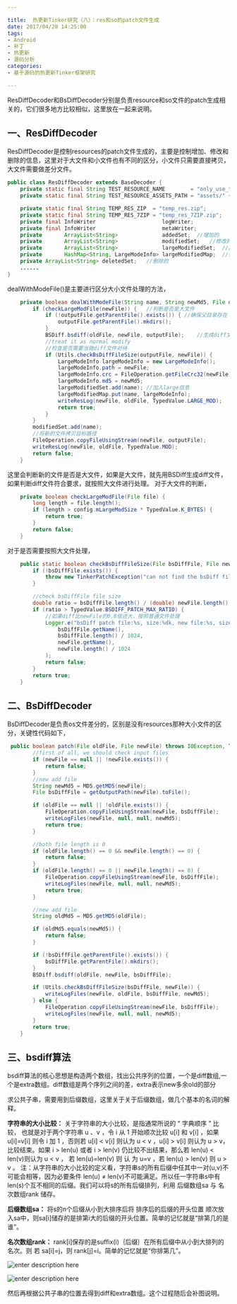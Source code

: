 ```yaml
---

title:  热更新Tinker研究（八）：res和so的patch文件生成
date: 2017/04/20 14:25:00
tags:
- Android 
- 补丁
- 热更新
- 源码分析
categories: 
- 基于源码的热更新Tinker框架研究

---
```



ResDiffDecoder和BsDiffDecoder分别是负责resource和so文件的patch生成相关的，它们很多地方比较相似，这里放在一起来说明。


## 一、ResDiffDecoder
ResDiffDecoder是控制resources的patch文件生成的，主要是控制增加、修改和删除的信息，这里对于大文件和小文件也有不同的区分，小文件只需要直接拷贝，大文件需要做差分文件。
```java
public class ResDiffDecoder extends BaseDecoder {
    private static final String TEST_RESOURCE_NAME        = "only_use_to_test_tinker_resource.txt";
    private static final String TEST_RESOURCE_ASSETS_PATH = "assets/" + TEST_RESOURCE_NAME;

    private static final String TEMP_RES_ZIP  = "temp_res.zip";
    private static final String TEMP_RES_7ZIP = "temp_res_7ZIP.zip";
    private final InfoWriter                     logWriter;
    private final InfoWriter                     metaWriter;
    private       ArrayList<String>              addedSet;  //增加的
    private       ArrayList<String>              modifiedSet;   //修改的
    private       ArrayList<String>              largeModifiedSet;  ///修改的大文件
    private       HashMap<String, LargeModeInfo> largeModifiedMap;  //修改的大文件map保存
    private ArrayList<String> deletedSet;   //删除的
    ......
}
```
dealWithModeFile()是主要进行区分大小文件处理的方法，
```java
    private boolean dealWithModeFile(String name, String newMd5, File oldFile, File newFile, File outputFile) throws IOException {
        if (checkLargeModFile(newFile)) {   //判断是否是大文件
            if (!outputFile.getParentFile().exists()) { //确保父目录存在
                outputFile.getParentFile().mkdirs();
            }
            BSDiff.bsdiff(oldFile, newFile, outputFile);    //生成diff文件
            //treat it as normal modify
            //检查是否需要当做diff文件对待
            if (Utils.checkBsDiffFileSize(outputFile, newFile)) {
                LargeModeInfo largeModeInfo = new LargeModeInfo();
                largeModeInfo.path = newFile;
                largeModeInfo.crc = FileOperation.getFileCrc32(newFile);
                largeModeInfo.md5 = newMd5;
                largeModifiedSet.add(name); //加入large信息
                largeModifiedMap.put(name, largeModeInfo);
                writeResLog(newFile, oldFile, TypedValue.LARGE_MOD);
                return true;
            }
        }
        modifiedSet.add(name);
        //将新的文件拷贝目标路径
        FileOperation.copyFileUsingStream(newFile, outputFile);
        writeResLog(newFile, oldFile, TypedValue.MOD);
        return false;
    }
```
这里会判断新的文件是否是大文件，如果是大文件，就先用BSDiff生成diff文件，如果判断diff文件符合要求，就按照大文件进行处理。
对于大文件的判断，
```java
    private boolean checkLargeModFile(File file) {
        long length = file.length();
        if (length > config.mLargeModSize * TypedValue.K_BYTES) {
            return true;
        }
        return false;
    }

```
对于是否需要按照大文件处理，
```java
    public static boolean checkBsDiffFileSize(File bsDiffFile, File newFile) {
        if (!bsDiffFile.exists()) {
            throw new TinkerPatchException("can not find the bsDiff file:" + bsDiffFile.getAbsolutePath());
        }

        //check bsDiffFile file size
        double ratio = bsDiffFile.length() / (double) newFile.length();
        if (ratio > TypedValue.BSDIFF_PATCH_MAX_RATIO) {
            //如果diff比newFile的0.8倍还大，按照普通文件处理
            Logger.e("bsDiff patch file:%s, size:%dk, new file:%s, size:%dk. patch file is too large, treat it as newly file to save patch time!",
                bsDiffFile.getName(),
                bsDiffFile.length() / 1024,
                newFile.getName(),
                newFile.length() / 1024
            );
            return false;
        }
        return true;
    }
```

## 二、BsDiffDecoder
BsDiffDecoder是负责os文件差分的，区别是没有resources那种大小文件的区分，关键性代码如下，
```java
 public boolean patch(File oldFile, File newFile) throws IOException, TinkerPatchException {
        //first of all, we should check input files
        if (newFile == null || !newFile.exists()) {
            return false;
        }
        //new add file
        String newMd5 = MD5.getMD5(newFile);
        File bsDiffFile = getOutputPath(newFile).toFile();

        if (oldFile == null || !oldFile.exists()) {
            FileOperation.copyFileUsingStream(newFile, bsDiffFile);
            writeLogFiles(newFile, null, null, newMd5);
            return true;
        }

        //both file length is 0
        if (oldFile.length() == 0 && newFile.length() == 0) {
            return false;
        }
        if (oldFile.length() == 0 || newFile.length() == 0) {
            FileOperation.copyFileUsingStream(newFile, bsDiffFile);
            writeLogFiles(newFile, null, null, newMd5);
            return true;
        }

        //new add file
        String oldMd5 = MD5.getMD5(oldFile);

        if (oldMd5.equals(newMd5)) {
            return false;
        }

        if (!bsDiffFile.getParentFile().exists()) {
            bsDiffFile.getParentFile().mkdirs();
        }
        BSDiff.bsdiff(oldFile, newFile, bsDiffFile);

        if (Utils.checkBsDiffFileSize(bsDiffFile, newFile)) {
            writeLogFiles(newFile, oldFile, bsDiffFile, newMd5);
        } else {
            FileOperation.copyFileUsingStream(newFile, bsDiffFile);
            writeLogFiles(newFile, null, null, newMd5);
        }
        return true;
    }
```

## 三、bsdiff算法
bsdiff算法的核心思想是构造两个数组，找出公共序列的位置，一个是diff数组,一个是extra数组。diff数组是两个序列之间的差，extra表示new多余old的部分

求公共子串，需要用到后缀数组，这里关于关于后缀数组，做几个基本的名词的解释。

**字符串的大小比较：** 关于字符串的大小比较，是指通常所说的 “ 字典顺序 ” 比较， 也就是对于两个字符串 u 、v ，令 i 从 1 开始顺次比较 u[i] 和 v[i] ，如果u[i]=v[i] 则令 i 加 1 ，否则若 u[i] < v[i] 则认为 u < v ，u[i] > v[i] 则认为 u > v，比较结束。如果 i > len(u) 或者 i > len(v) 仍比较不出结果，那么若 len(u) < len(v)则认为 u < v ， 若 len(u)=len(v) 则 认 为 u=v ，若 len(u) > len(v) 则 u > v 。
 注：从字符串的大小比较的定义看，字符串s的所有后缀中任其中一对(u,v)不可能会相等，因为必要条件 len(u) ≠ len(v)不可能满足。所以任一字符串s中有len(s)个互不相同的后缀。我们可以将s的所有后缀排列，利用 后缀数组sa 与 名次数组rank 储存。 
 
**后缀数组sa：** 将s的n个后缀从小到大排序后将 排序后的后缀的开头位置 顺次放入sa中，则sa[i]储存的是排第i大的后缀的开头位置。简单的记忆就是“排第几的是谁”。

**名次数组rank：** rank[i]保存的是suffix(i)｛后缀｝在所有后缀中从小到大排列的名次。则 若 sa[i]=j，则 rank[j]=i。简单的记忆就是“你排第几”。

![enter description here][1]

![enter description here][2]

然后再根据公共子串的位置去得到diff和extra数组。这个过程随后会补图说明。


  [1]: http://on8vjlgub.bkt.clouddn.com/20120630fc_suffix.png "后缀"
  [2]: http://on8vjlgub.bkt.clouddn.com/400px-20120630fc_sa&rank.png "后缀数组和排名数组"
